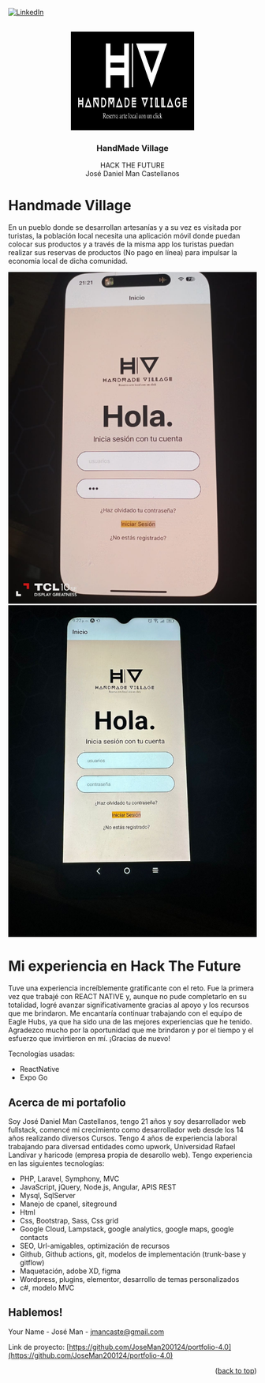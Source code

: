 

<!-- Improved compatibility of back to top link: See: https://github.com/othneildrew/Best-README-Template/pull/73 -->
<a name="readme-top"></a>
<!--
*** Thanks for checking out the Best-README-Template. If you have a suggestion
*** that would make this better, please fork the repo and create a pull request
*** or simply open an issue with the tag "enhancement".
*** Don't forget to give the project a star!
*** Thanks again! Now go create something AMAZING! :D
-->



<!-- PROJECT SHIELDS -->
<!--
*** I'm using markdown "reference style" links for readability.
*** Reference links are enclosed in brackets [ ] instead of parentheses ( ).
*** See the bottom of this document for the declaration of the reference variables
*** for contributors-url, forks-url, etc. This is an optional, concise syntax you may use.
*** https://www.markdownguide.org/basic-syntax/#reference-style-links
-->

[![LinkedIn][linkedin-shield]][linkedin-url]



<!-- PROJECT LOGO -->
<br />
<div align="center">
  <a href="https://github.com/JoseMan200124">
    <img src="Handmade/assets/github.jpg" alt="Logo" width="250" height="200">
  </a>

  <h3 align="center">HandMade Village</h3>

  <p align="center">
HACK THE FUTURE
<br />
    José Daniel Man Castellanos
  </p>
</div>

<h1>Handmade Village</h1>

En un pueblo donde se desarrollan artesanías y a su vez es visitada por turistas, la población local necesita una aplicación móvil donde puedan colocar sus productos y a través de la misma app los turistas puedan realizar sus reservas de productos (No pago en línea) para impulsar la economía local de dicha comunidad.

<img src="Handmade/assets/iphone.jpeg" alt="telefonoIphone">
<img src="Handmade/assets/android.jpeg" alt="telefonoAndroid">
<h1>Mi experiencia en Hack The Future</h1>

Tuve una experiencia increíblemente gratificante con el reto. Fue la primera vez que trabajé con REACT NATIVE y, aunque no pude completarlo en su totalidad, logré avanzar significativamente gracias al apoyo y los recursos que me brindaron. Me encantaría continuar trabajando con el equipo de Eagle Hubs, ya que ha sido una de las mejores experiencias que he tenido. Agradezco mucho por la oportunidad que me brindaron y por el tiempo y el esfuerzo que invirtieron en mí. ¡Gracias de nuevo!

Tecnologías usadas: 
- ReactNative
- Expo Go
<!-- ABOUT THE PROJECT -->
## Acerca de mi portafolio


Soy José Daniel Man Castellanos, tengo 21 años y soy desarrollador web fullstack, comencé mi crecimiento como desarrollador web desde los 14 años realizando diversos
Cursos. Tengo 4 años de experiencia laboral trabajando para diversad entidades como upwork, Universidad Rafael Landívar y haricode (empresa propia de desarollo web). Tengo experiencia en las siguientes tecnologías: 

* PHP, Laravel, Symphony, MVC 
* JavaScript, jQuery, Node.js, Angular, APIS REST
* Mysql, SqlServer
* Manejo de cpanel, siteground
* Html
* Css, Bootstrap, Sass, Css grid
* Google Cloud, Lampstack, google analytics, google maps, google contacts
* SEO, Url-amigables, optimización de recursos
* Github, Github actions, git, modelos de implementación (trunk-base y gitflow)
* Maquetación, adobe XD, figma
* Wordpress, plugins, elementor, desarrollo de temas personalizados
* c#, modelo MVC




<!-- CONTACT -->
## Hablemos!

Your Name - José Man - <a href="mailto:jmancaste@gmail.com">jmancaste@gmail.com</a>

Link de proyecto: [https://github.com/JoseMan200124/portfolio-4.0](https://github.com/JoseMan200124/portfolio-4.0)

<p align="right">(<a href="#readme-top">back to top</a>)</p>







<!-- MARKDOWN LINKS & IMAGES -->
<!-- https://www.markdownguide.org/basic-syntax/#reference-style-links -->
[contributors-shield]: https://img.shields.io/github/contributors/othneildrew/Best-README-Template.svg?style=for-the-badge
[contributors-url]: https://github.com/othneildrew/Best-README-Template/graphs/contributors
[forks-shield]: https://img.shields.io/github/forks/othneildrew/Best-README-Template.svg?style=for-the-badge
[forks-url]: https://github.com/othneildrew/Best-README-Template/network/members
[stars-shield]: https://img.shields.io/github/stars/othneildrew/Best-README-Template.svg?style=for-the-badge
[stars-url]: https://github.com/othneildrew/Best-README-Template/stargazers
[issues-shield]: https://img.shields.io/github/issues/othneildrew/Best-README-Template.svg?style=for-the-badge
[issues-url]: https://github.com/othneildrew/Best-README-Template/issues
[license-shield]: https://img.shields.io/github/license/othneildrew/Best-README-Template.svg?style=for-the-badge
[license-url]: https://github.com/othneildrew/Best-README-Template/blob/master/LICENSE.txt
[linkedin-shield]: https://img.shields.io/badge/-LinkedIn-black.svg?style=for-the-badge&logo=linkedin&colorB=555
[linkedin-url]: https://www.linkedin.com/in/josé-daniel-man-castellanos-fullstackwebdeveloper/
[product-screenshot]: images/screenshot.png
[Next.js]: https://img.shields.io/badge/next.js-000000?style=for-the-badge&logo=nextdotjs&logoColor=white
[Next-url]: https://nextjs.org/
[React.js]: https://img.shields.io/badge/React-20232A?style=for-the-badge&logo=react&logoColor=61DAFB
[React-url]: https://reactjs.org/
[Vue.js]: https://img.shields.io/badge/Vue.js-35495E?style=for-the-badge&logo=vuedotjs&logoColor=4FC08D
[Vue-url]: https://vuejs.org/
[Angular.io]: https://img.shields.io/badge/Angular-DD0031?style=for-the-badge&logo=angular&logoColor=white
[Angular-url]: https://angular.io/
[Svelte.dev]: https://img.shields.io/badge/Svelte-4A4A55?style=for-the-badge&logo=svelte&logoColor=FF3E00
[Svelte-url]: https://svelte.dev/
[Laravel.com]: https://img.shields.io/badge/Laravel-FF2D20?style=for-the-badge&logo=laravel&logoColor=white
[Laravel-url]: https://laravel.com
[Bootstrap.com]: https://img.shields.io/badge/Bootstrap-563D7C?style=for-the-badge&logo=bootstrap&logoColor=white
[Bootstrap-url]: https://getbootstrap.com
[JQuery.com]: https://img.shields.io/badge/jQuery-0769AD?style=for-the-badge&logo=jquery&logoColor=white
[JQuery-url]: https://jquery.com 

